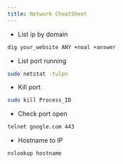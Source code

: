 ```yaml
---
title: Network CheatSheet
---
```


- List ip by domain

```bash
dig your_website ANY +noal +answer
```

- List port running

```bash
sudo netstat -tulpn
```

- Kill port

```bash
sudo kill Process_ID
```

- Check port open

```bash
telnet google.com 443
```

- Hostname to IP

```bash
nslookup hostname
```